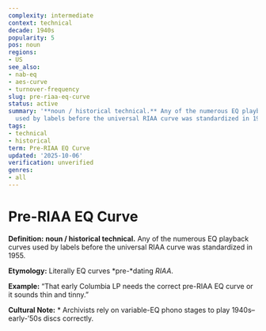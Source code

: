 ```yaml
---
complexity: intermediate
context: technical
decade: 1940s
popularity: 5
pos: noun
regions:
- US
see_also:
- nab-eq
- aes-curve
- turnover-frequency
slug: pre-riaa-eq-curve
status: active
summary: '**noun / historical technical.** Any of the numerous EQ playback curves
  used by labels before the universal RIAA curve was standardized in 1955.'
tags:
- technical
- historical
term: Pre-RIAA EQ Curve
updated: '2025-10-06'
verification: unverified
genres:
- all
---
```


# Pre-RIAA EQ Curve

**Definition:** **noun / historical technical.** Any of the numerous EQ playback curves used by labels before the universal RIAA curve was standardized in 1955.

**Etymology:** Literally EQ curves *pre-*dating *RIAA*.

**Example:** “That early Columbia LP needs the correct pre-RIAA EQ curve or it sounds thin and tinny.”

**Cultural Note:** * Archivists rely on variable-EQ phono stages to play 1940s–early-’50s discs correctly.

